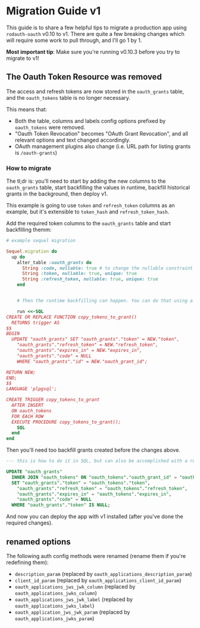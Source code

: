 # Migration Guide v1

This guide is to share a few helpful tips to migrate a production app using `rodauth-oauth` v0.10 to v1. There are quite a few breaking changes which will require some work to pull through, and I'll go 1 by 1.

**Most important tip**: Make sure you're running v0.10.3 before you try to migrate to v1!

## The Oauth Token Resource was removed

The access and refresh tokens are now stored in the `oauth_grants` table, and the `oauth_tokens` table is no longer necessary.

This means that:

* Both the table, columns and labels config options prefixed by `oauth_tokens` were removed.
* "Oauth Token Revocation" becomes "OAuth Grant Revocation", and all relevant options and text changed accordingly.
* OAuth management plugins also change (i.e. URL path for listing grants is `/oauth-grants`)

### How to migrate

The tl;dr is: you'll need to start by adding the new columns to the `oauth_grants` table, start backfilling the values in runtime, backfill historical grants in the background, then deploy v1.

This example is going to use `token` and `refresh_token` columns as an example, but it's extensible to `token_hash` and `refresh_token_hash`.

Add the required token columns to the `oauth_grants` table and start backfilling themm:

```ruby
# example sequel migration

Sequel.migration do
  up do
    alter_table :oauth_grants do
      String :code, nullable: true # to change the nullable constraint
      String :token, nullable: true, unique: true
      String :refresh_token, nullable: true, unique: true
    end


    # Then the runtime backfilling can happen. You can do that using a trigger on the `oauth_tokens` table

    run <<-SQL
CREATE OR REPLACE FUNCTION copy_tokens_to_grant()
  RETURNS trigger AS
$$
BEGIN
  UPDATE "oauth_grants" SET "oauth_grants"."token" = NEW."token",
    "oauth_grants"."refresh_token" = NEW."refresh_token",
    "oauth_grants"."expires_in" = NEW."expires_in",
    "oauth_grants"."code" = NULL
    WHERE "oauth_grants"."id" = NEW."oauth_grant_id";

RETURN NEW;
END;
$$
LANGUAGE 'plpgsql';

CREATE TRIGGER copy_tokens_to_grant
  AFTER INSERT
  ON oauth_tokens
  FOR EACH ROW
  EXECUTE PROCEDURE copy_tokens_to_grant();
    SQL
  end
end
```

Then you'll need too backfill grants created before the changes above.

```SQL
--- this is how to do it in SQL, but can also be accomplished with a ruby script looping on rows.

UPDATE "oauth_grants"
  INNER JOIN "oauth_tokens" ON "oauth_tokens"."oauth_grant_id" = "oauth_grants"."id"
  SET "oauth_grants"."token" = "oauth_tokens"."token",
    "oauth_grants"."refresh_token" = "oauth_tokens"."refresh_token",
    "oauth_grants"."expires_in" = "oauth_tokens"."expires_in",
    "oauth_grants"."code" = NULL
  WHERE "oauth_grants"."token" IS NULL;
```

And now you can deploy the app with v1 installed (after you've done the required changes).

## renamed options

The following auth config methods were renamed (rename them if you're redefining them):

* `description_param` (replaced by `oauth_applications_description_param`)
* `client_id_param` (replaced by `oauth_applications_client_id_param`)
* `oauth_applications_jws_jwk_column` (replaced by `oauth_applications_jwks_column`)
* `oauth_applications_jws_jwk_label` (replaced by `oauth_applications_jwks_label`)
* `oauth_application_jws_jwk_param` (replaced by `oauth_applications_jwks_param`)
